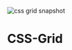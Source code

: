 ![css grid snapshot](https://user-images.githubusercontent.com/64977359/185540754-9d396275-be62-422b-b30d-59876452dd9c.jpg)
# CSS-Grid
